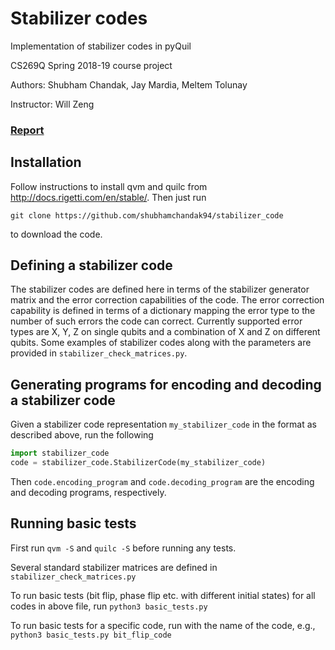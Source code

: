 # Stabilizer codes
Implementation of stabilizer codes in pyQuil

CS269Q Spring 2018-19 course project

Authors: Shubham Chandak, Jay Mardia, Meltem Tolunay

Instructor: Will Zeng

### [Report](https://github.com/shubhamchandak94/stabilizer_code/blob/master/stabilizer_code_report.pdf)

## Installation
Follow instructions to install qvm and quilc from http://docs.rigetti.com/en/stable/.
Then just run
```
git clone https://github.com/shubhamchandak94/stabilizer_code
```
to download the code.

## Defining a stabilizer code
The stabilizer codes are defined here in terms of the stabilizer generator matrix and the error correction capabilities of the code. The error correction capability is defined in terms of a dictionary mapping the error type to the number of such errors the code can correct. Currently supported error types are X, Y, Z on single qubits and a combination of X and Z on different qubits. Some examples of stabilizer codes along with the parameters are provided in `stabilizer_check_matrices.py`.

## Generating programs for encoding and decoding a stabilizer code
Given a stabilizer code representation `my_stabilizer_code` in the format as described above, run the following
```python
import stabilizer_code
code = stabilizer_code.StabilizerCode(my_stabilizer_code)
```

Then `code.encoding_program` and `code.decoding_program` are the encoding and decoding programs, respectively.

## Running basic tests
First run `qvm -S` and `quilc -S` before running any tests.

Several standard stabilizer matrices are defined in `stabilizer_check_matrices.py`

To run basic tests (bit flip, phase flip etc. with different initial states) for
all codes in above file, run
`
python3 basic_tests.py
`

To run basic tests for a specific code, run with the name of the code, e.g.,
`
python3 basic_tests.py bit_flip_code
`
